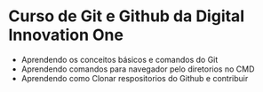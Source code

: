 # Curso de Git e Github da Digital Innovation One

- Aprendendo os conceitos básicos e comandos do Git
- Aprendendo comandos para navegador pelo diretorios no CMD
- Aprendendo como Clonar respositorios do Github e contribuir

